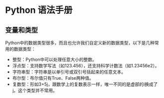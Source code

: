 # Python 语法手册

## 变量和类型
Python中的数据类型很多，而且也允许我们自定义新的数据类型，以下是几种常用的数据类型：
* 整型：Python中可以处理任意大小的整数。
* 浮点型：支持数学写法（如123.456），还支持科学计数法（如1.23456e2）。
* 字符串型：字符串是以单引号或双引号括起来的任意文本。
* 布尔型：布尔值只有True、False两种值。
* 复数型：形如3+5j，跟数学上的复数表示一样，唯一不同的是虚部的i换成了j。这个类型并不常用。